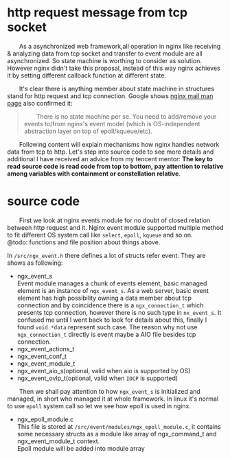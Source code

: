 # http request message from tcp socket
&emsp;&emsp;As a asynchronized web framework,all operation in nginx like receiving & analyzing data from tcp socket and transfer to event module are all asynchronized. So state machine is worthing to consider as solution. However nginx didn't take this proposal, instead of this way nginx achieves it by setting different callback function at different state.  

&emsp;&emsp;It's clear there is anything member about state machine in structures stand for http request and tcp connection. Google shows [nginx mail man page](http://mailman.nginx.org/pipermail/nginx-devel/2010-May/000238.html) also confirmed it:
> &emsp;&emsp;There is no state machine per se. You need to add/remove your events to/from nginx's event model (which is OS-independent abstraction layer on top of epoll/kqueue/etc).   

&emsp;&emsp;Following content will explain mechanisms how nginx handles network data from tcp to http. Let's step into source code to see more details and additional I have received an advice from my tencent mentor: **The key to read source code is read code from top to bottom, pay attention to relative among variables with containment or constellation relative**.  

# source code 
&emsp;&emsp;First we look at nginx events module for no doubt of closed relation between http request and it. Nginx event module supported multiple method to fit different OS system call like `select`, `epoll`, `kqueue` and so on.  
@todo: functions and file position about things above.  

In `/src/ngx_event.h` there defines a lot of structs refer event. They are shows as following:  
- ngx_event_s  
Event module manages a chunk of events element, basic managed element is an instance of `ngx_event_s`. As a web server, basic event element has high possibility owning a data member about tcp connection and by coincidence there is a `ngx_connection_t` which presents tcp connection, however there is no such type in `nx_event_s`. It confused me until I went back to look for details about this, finally I found `void *data` represent such case. The reason why not use `ngx_connection_t` directly is event maybe a AIO file besides tcp connection.  
- ngx_event_actions_t
- ngx_event_conf_t
- ngx_event_module_t
- ngx_event_aio_s(optional, valid when aio is supported by OS)
- ngx_event_ovlp_t(optional, valid when `IOCP` is supported)

&emsp;&emsp;Then we shall pay attention to how `ngx_event_s` is initialized and managed, in short who managed it at whole framework. In linux it's normal to use `epoll` system call so let we see how epoll is used in nginx. 
- ngx_epoll_module.c  
This file is stored at `/src/event/modules/ngx_epoll_module.c`, it contains some necessary structs as a module like array of ngx_command_t and ngx_event_module_t context.  
Epoll module will be added into module array 




